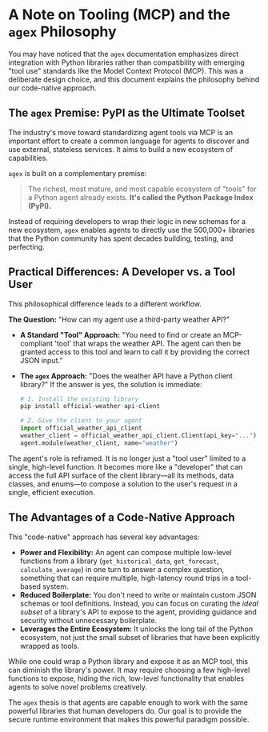 # A Note on Tooling (MCP) and the `agex` Philosophy

You may have noticed that the `agex` documentation emphasizes direct integration with Python libraries rather than compatibility with emerging "tool use" standards like the Model Context Protocol (MCP). This was a deliberate design choice, and this document explains the philosophy behind our code-native approach.

## The `agex` Premise: PyPI as the Ultimate Toolset

The industry's move toward standardizing agent tools via MCP is an important effort to create a common language for agents to discover and use external, stateless services. It aims to build a new ecosystem of capabilities.

`agex` is built on a complementary premise:

> The richest, most mature, and most capable ecosystem of "tools" for a Python agent already exists. **It's called the Python Package Index (PyPI).**

Instead of requiring developers to wrap their logic in new schemas for a new ecosystem, `agex` enables agents to directly use the 500,000+ libraries that the Python community has spent decades building, testing, and perfecting.

## Practical Differences: A Developer vs. a Tool User

This philosophical difference leads to a different workflow.

**The Question:** "How can my agent use a third-party weather API?"

*   **A Standard "Tool" Approach:** "You need to find or create an MCP-compliant 'tool' that wraps the weather API. The agent can then be granted access to this tool and learn to call it by providing the correct JSON input."

*   **The `agex` Approach:** "Does the weather API have a Python client library?" If the answer is yes, the solution is immediate:

    ```python
    # 1. Install the existing library
    pip install official-weather-api-client

    # 2. Give the client to your agent
    import official_weather_api_client
    weather_client = official_weather_api_client.Client(api_key="...")
    agent.module(weather_client, name="weather")
    ```

The agent's role is reframed. It is no longer just a "tool user" limited to a single, high-level function. It becomes more like a "developer" that can access the full API surface of the client library—all its methods, data classes, and enums—to compose a solution to the user's request in a single, efficient execution.

## The Advantages of a Code-Native Approach

This "code-native" approach has several key advantages:

*   **Power and Flexibility:** An agent can compose multiple low-level functions from a library (`get_historical_data`, `get_forecast`, `calculate_average`) in one turn to answer a complex question, something that can require multiple, high-latency round trips in a tool-based system.
*   **Reduced Boilerplate:** You don't need to write or maintain custom JSON schemas or tool definitions. Instead, you can focus on curating the *ideal subset* of a library's API to expose to the agent, providing guidance and security without unnecessary boilerplate.
*   **Leverages the Entire Ecosystem:** It unlocks the long tail of the Python ecosystem, not just the small subset of libraries that have been explicitly wrapped as tools.

While one could wrap a Python library and expose it as an MCP tool, this can diminish the library's power. It may require choosing a few high-level functions to expose, hiding the rich, low-level functionality that enables agents to solve novel problems creatively.

The `agex` thesis is that agents are capable enough to work with the same powerful libraries that human developers do. Our goal is to provide the secure runtime environment that makes this powerful paradigm possible.
